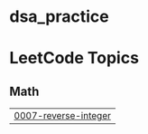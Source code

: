 # dsa_practice
<!---LeetCode Topics Start-->
# LeetCode Topics
## Math
|  |
| ------- |
| [0007-reverse-integer](https://github.com/neric-joel/dsa_practice/tree/master/0007-reverse-integer) |
<!---LeetCode Topics End-->